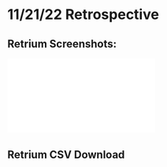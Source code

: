 # 11/21/22 Retrospective

## Retrium Screenshots:

![](admin/misc/retrospective_pdf.pdf)

## Retrium CSV Download
